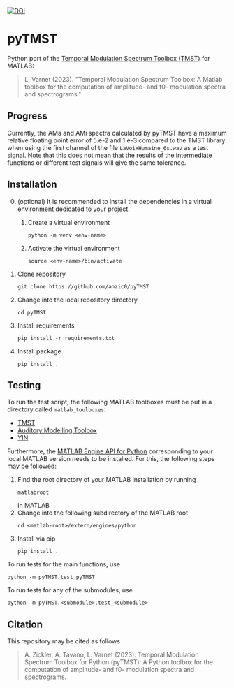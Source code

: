 [![DOI](https://zenodo.org/badge/698224655.svg)](https://zenodo.org/doi/10.5281/zenodo.10444467)


# pyTMST

Python port of the [Temporal Modulation Spectrum Toolbox
(TMST)](https://github.com/LeoVarnet/TMST) for MATLAB:
> L. Varnet (2023). "Temporal Modulation Spectrum Toolbox: A Matlab toolbox
> for the computation of amplitude- and f0- modulation spectra and
> spectrograms."


## Progress

Currently, the AMa and AMi spectra calculated by pyTMST have a maximum relative
floating point error of 5.e-2 and 1.e-3 compared to the TMST library when using
the first channel of the file `LaVoixHumaine_6s.wav` as a test signal. Note
that this does not mean that the results of the intermediate functions or
different test signals will give the same tolerance.


## Installation

0. (optional) It is recommended to install the dependencies in a virtual
   environment dedicated to your project.
   1. Create a virtual environment
      ```
      python -m venv <env-name>
      ```
   2. Activate the virtual environment
      ```
      source <env-name>/bin/activate
      ```

1. Clone repository
   ```
   git clone https://github.com/anzic0/pyTMST
   ```
2. Change into the local repository directory
   ```
   cd pyTMST
   ```
3. Install requirements
   ```
   pip install -r requirements.txt
   ```
4. Install package
   ```
   pip install .
   ```

## Testing

To run the test script, the following MATLAB toolboxes must be put in a directory
called ```matlab_toolboxes```:
- [TMST](https://github.com/LeoVarnet/TMST)
- [Auditory Modelling Toolbox](https://amtoolbox.org/)
- [YIN](http://audition.ens.fr/adc/sw/yin.zip)

Furthermore, the [MATLAB Engine API for Python](https://de.mathworks.com/help/matlab/matlab_external/install-the-matlab-engine-for-python.html)
corresponding to your local MATLAB version needs to be installed. For this, the
following steps may be followed:

1. Find the root directory of your MATLAB installation by running
   ```
   matlabroot
   ```
   in MATLAB
2. Change into the following subdirectory of the MATLAB root
   ```
   cd <matlab-root>/extern/engines/python
   ```
3. Install via pip
   ```
   pip install .
   ```

To run tests for the main functions, use
```
python -m pyTMST.test_pyTMST
```

To run tests for any of the submodules, use
```
python -m pyTMST.<submodule>.test_<submodule>
```

## Citation

This repository may be cited as follows
> A. Zickler, A. Tavano, L. Varnet (2023). Temporal Modulation Spectrum Toolbox
> for Python (pyTMST): A Python toolbox for the computation of amplitude- and
> f0- modulation spectra and spectrograms.

